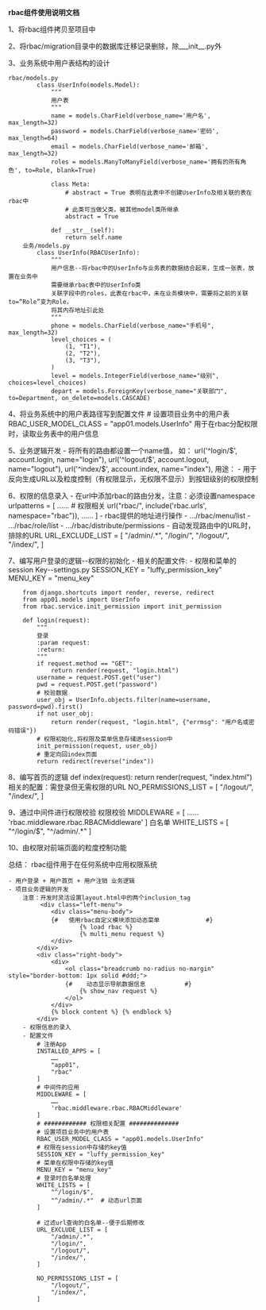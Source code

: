 **rbac组件使用说明文档**

1、将rbac组件拷贝至项目中

2、将rbac/migration目录中的数据库迁移记录删除，除___init__.py外

3、业务系统中用户表结构的设计

	rbac/models.py
			class UserInfo(models.Model):
				"""
				用户表
				"""
				name = models.CharField(verbose_name='用户名', max_length=32)
				password = models.CharField(verbose_name='密码', max_length=64)
				email = models.CharField(verbose_name='邮箱', max_length=32)
				roles = models.ManyToManyField(verbose_name='拥有的所有角色', to=Role, blank=True)
				
				class Meta:
					# abstract = True 表明在此表中不创建UserInfo及相关联的表在rbac中
					# 此类可当做父类，被其他model类所继承
					abstract = True
				
				def __str__(self):
					return self.name
		业务/models.py
			class UserInfo(RBACUserInfo):
				"""
				用户信息--将rbac中的UserInfo与业务表的数据结合起来，生成一张表，放置在业务中
				需要继承rbac表中的UserInfo类
				关联字段中的roles，此表在rbac中，未在业务模块中，需要将之前的关联to=“Role”变为Role，
				将其内存地址引此处
				"""
				phone = models.CharField(verbose_name="手机号", max_length=32)
				level_choices = (
					(1, "T1"),
					(2, "T2"),
					(3, "T3"),
				)
				level = models.IntegerField(verbose_name="级别", choices=level_choices)
				depart = models.ForeignKey(verbose_name="关联部门", to=Department, on_delete=models.CASCADE)

4、将业务系统中的用户表路径写到配置文件
	# 设置项目业务中的用户表
	RBAC_USER_MODEL_CLASS = "app01.models.UserInfo"
	用于在rbac分配权限时，读取业务表中的用户信息

5、业务逻辑开发
	- 将所有的路由都设置一个name值， 如：
		url('^login/$', account.login, name="login"),
	    url('^logout/$', account.logout, name="logout"),
	    url('^index/$', account.index, name="index"),
		用途：
			- 用于反向生成URL以及粒度控制（有权限显示，无权限不显示）到按钮级别的权限控制
		
6、权限的信息录入
	- 在url中添加rbac的路由分发，注意：必须设置namespace
		urlpatterns = [
   			……
		    # 权限相关
		    url("rbac/", include('rbac.urls', namespace="rbac")),
			……
		]
	- rbac提供的地址进行操作
		- .../rbac/menu/list
		- .../rbac/role/list
		- .../rbac/distribute/permissions
	- 自动发现路由中的URL时，排除的URL
		URL_EXCLUDE_LIST = [
			"/admin/.*",
			"/login/",
			"/logout/",
			"/index/",
		]

7、编写用户登录的逻辑--权限的初始化
	- 相关的配置文件:
		- 权限和菜单的session Key--settings.py
			SESSION_KEY = "luffy_permission_key"
			MENU_KEY = "menu_key"

		from django.shortcuts import render, reverse, redirect
		from app01.models import UserInfo
		from rbac.service.init_permission import init_permission

		def login(request):
			"""
			登录
			:param request:
			:return:
			"""
			if request.method == "GET":
				return render(request, "login.html")
			username = request.POST.get("user")
			pwd = request.POST.get("password")
			# 校验数据
			user_obj = UserInfo.objects.filter(name=username, password=pwd).first()
			if not user_obj:
				return render(request, "login.html", {"errmsg": "用户名或密码错误"})
			# 权限初始化,将权限及菜单信息存储进session中
			init_permission(request, user_obj)
			# 重定向回index页面
			return redirect(reverse("index"))

8、编写首页的逻辑
	def index(request):
		return render(request, "index.html")
	相关的配置：需登录但无需权限的URL
		NO_PERMISSIONS_LIST = [
			"/logout/",
			"/index/",
		]

9、通过中间件进行权限校验
	权限校验
		MIDDLEWARE = [
			……
			'rbac.middleware.rbac.RBACMiddleware'
		]
	白名单
		WHITE_LISTS = [
			"^/login/$",
			"^/admin/.*" 
		]


10、由权限对前端页面的粒度控制功能
	




总结：
	rbac组件用于在任何系统中应用权限系统

	- 用户登录 + 用户首页 + 用户注销 业务逻辑
	- 项目业务逻辑的开发
		注意：开发时灵活设置layout.html中的两个inclusion_tag
			 <div class="left-menu">
		        <div class="menu-body">
				{#   使用rbac自定义模块添加动态菜单             #}
		                {% load rbac %}
		                {% multi_menu request %}
		        </div>
		    </div>
		    <div class="right-body">
		        <div>
		            <ol class="breadcrumb no-radius no-margin" style="border-bottom: 1px solid #ddd;">
		            {#    动态显示导航数据信息           #}
		                {% show_nav request %}
		            </ol>
		        </div>
		        {% block content %} {% endblock %}
		    </div>
		- 权限信息的录入
		- 配置文件
			# 注册App
			INSTALLED_APPS = [
				……
				"app01",
				"rbac"
			]
			# 中间件的应用
			MIDDLEWARE = [
				……
				'rbac.middleware.rbac.RBACMiddleware'
			]
			# ############ 权限相关配置 ##############
			# 设置项目业务中的用户表
			RBAC_USER_MODEL_CLASS = "app01.models.UserInfo"
			# 权限在session中存储的key值
			SESSION_KEY = "luffy_permission_key"
			# 菜单在权限中存储的key值
			MENU_KEY = "menu_key"
			# 登录时白名单处理
			WHITE_LISTS = [
				"^/login/$",
				"^/admin/.*"  # 动态url页面
			]

			# 过滤url查询的白名单--便于后期修改
			URL_EXCLUDE_LIST = [
				"/admin/.*",
				"/login/",
				"/logout/",
				"/index/",
			]

			NO_PERMISSIONS_LIST = [
				"/logout/",
				"/index/",
			]






















